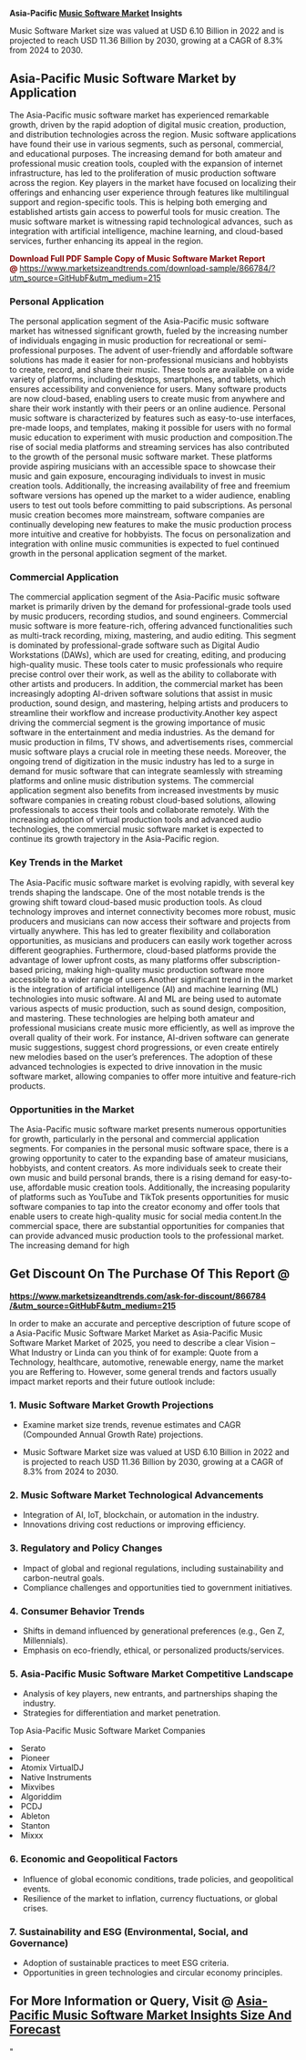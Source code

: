 <p><strong>Asia-Pacific&nbsp;<a href=""https://www.marketsizeandtrends.com/download-sample/866784/&amp;utm_source=GitHubF&amp;utm_medium=215"">Music Software Market</a> Insights</strong></p><p>Music Software Market size was valued at USD 6.10 Billion in 2022 and is projected to reach USD 11.36 Billion by 2030, growing at a CAGR of 8.3% from 2024 to 2030.</p><p><h2>Asia-Pacific Music Software Market by Application</h2><p>The Asia-Pacific music software market has experienced remarkable growth, driven by the rapid adoption of digital music creation, production, and distribution technologies across the region. Music software applications have found their use in various segments, such as personal, commercial, and educational purposes. The increasing demand for both amateur and professional music creation tools, coupled with the expansion of internet infrastructure, has led to the proliferation of music production software across the region. Key players in the market have focused on localizing their offerings and enhancing user experience through features like multilingual support and region-specific tools. This is helping both emerging and established artists gain access to powerful tools for music creation. The music software market is witnessing rapid technological advances, such as integration with artificial intelligence, machine learning, and cloud-based services, further enhancing its appeal in the region. <p><strong><span style="color: #800000;">Download Full PDF Sample Copy of Music Software Market Report @</span>&nbsp;</strong><a href="https://www.marketsizeandtrends.com/download-sample/866784/?utm_source=GitHubF&amp;utm_medium=215" target="_blank">https://www.marketsizeandtrends.com/download-sample/866784/?utm_source=GitHubF&amp;utm_medium=215</a></p></p><h3>Personal Application</h3><p>The personal application segment of the Asia-Pacific music software market has witnessed significant growth, fueled by the increasing number of individuals engaging in music production for recreational or semi-professional purposes. The advent of user-friendly and affordable software solutions has made it easier for non-professional musicians and hobbyists to create, record, and share their music. These tools are available on a wide variety of platforms, including desktops, smartphones, and tablets, which ensures accessibility and convenience for users. Many software products are now cloud-based, enabling users to create music from anywhere and share their work instantly with their peers or an online audience. Personal music software is characterized by features such as easy-to-use interfaces, pre-made loops, and templates, making it possible for users with no formal music education to experiment with music production and composition.The rise of social media platforms and streaming services has also contributed to the growth of the personal music software market. These platforms provide aspiring musicians with an accessible space to showcase their music and gain exposure, encouraging individuals to invest in music creation tools. Additionally, the increasing availability of free and freemium software versions has opened up the market to a wider audience, enabling users to test out tools before committing to paid subscriptions. As personal music creation becomes more mainstream, software companies are continually developing new features to make the music production process more intuitive and creative for hobbyists. The focus on personalization and integration with online music communities is expected to fuel continued growth in the personal application segment of the market.<h3>Commercial Application</h3><p>The commercial application segment of the Asia-Pacific music software market is primarily driven by the demand for professional-grade tools used by music producers, recording studios, and sound engineers. Commercial music software is more feature-rich, offering advanced functionalities such as multi-track recording, mixing, mastering, and audio editing. This segment is dominated by professional-grade software such as Digital Audio Workstations (DAWs), which are used for creating, editing, and producing high-quality music. These tools cater to music professionals who require precise control over their work, as well as the ability to collaborate with other artists and producers. In addition, the commercial market has been increasingly adopting AI-driven software solutions that assist in music production, sound design, and mastering, helping artists and producers to streamline their workflow and increase productivity.Another key aspect driving the commercial segment is the growing importance of music software in the entertainment and media industries. As the demand for music production in films, TV shows, and advertisements rises, commercial music software plays a crucial role in meeting these needs. Moreover, the ongoing trend of digitization in the music industry has led to a surge in demand for music software that can integrate seamlessly with streaming platforms and online music distribution systems. The commercial application segment also benefits from increased investments by music software companies in creating robust cloud-based solutions, allowing professionals to access their tools and collaborate remotely. With the increasing adoption of virtual production tools and advanced audio technologies, the commercial music software market is expected to continue its growth trajectory in the Asia-Pacific region.<h3>Key Trends in the Market</h3><p>The Asia-Pacific music software market is evolving rapidly, with several key trends shaping the landscape. One of the most notable trends is the growing shift toward cloud-based music production tools. As cloud technology improves and internet connectivity becomes more robust, music producers and musicians can now access their software and projects from virtually anywhere. This has led to greater flexibility and collaboration opportunities, as musicians and producers can easily work together across different geographies. Furthermore, cloud-based platforms provide the advantage of lower upfront costs, as many platforms offer subscription-based pricing, making high-quality music production software more accessible to a wider range of users.Another significant trend in the market is the integration of artificial intelligence (AI) and machine learning (ML) technologies into music software. AI and ML are being used to automate various aspects of music production, such as sound design, composition, and mastering. These technologies are helping both amateur and professional musicians create music more efficiently, as well as improve the overall quality of their work. For instance, AI-driven software can generate music suggestions, suggest chord progressions, or even create entirely new melodies based on the user’s preferences. The adoption of these advanced technologies is expected to drive innovation in the music software market, allowing companies to offer more intuitive and feature-rich products.<h3>Opportunities in the Market</h3><p>The Asia-Pacific music software market presents numerous opportunities for growth, particularly in the personal and commercial application segments. For companies in the personal music software space, there is a growing opportunity to cater to the expanding base of amateur musicians, hobbyists, and content creators. As more individuals seek to create their own music and build personal brands, there is a rising demand for easy-to-use, affordable music creation tools. Additionally, the increasing popularity of platforms such as YouTube and TikTok presents opportunities for music software companies to tap into the creator economy and offer tools that enable users to create high-quality music for social media content.In the commercial space, there are substantial opportunities for companies that can provide advanced music production tools to the professional market. The increasing demand for high</p><h2><strong>Get Discount On The Purchase Of This Report @&nbsp;</strong></h2><p><strong><a href=""https://www.marketsizeandtrends.com/ask-for-discount/866784/&amp;utm_source=GitHubF&amp;utm_medium=215"" target=""_blank"">https://www.marketsizeandtrends.com/ask-for-discount/866784<br />/&amp;utm_source=GitHubF&amp;utm_medium=215</a></strong></p><p>In order to make an accurate and perceptive description of future scope of a Asia-Pacific&nbsp;Music Software Market Market as Asia-Pacific&nbsp;Music Software Market Market of 2025, you need to describe a clear Vision &ndash; What Industry or Linda can you think of for example: Quote from a Technology, healthcare, automotive, renewable energy, name the market you are Reffering to. However, some general trends and factors usually impact market reports and their future outlook include:</p><h3>1.&nbsp;<strong>Music Software Market Growth Projections</strong></h3><ul><li>Examine market size trends, revenue estimates and CAGR (Compounded Annual Growth Rate) projections.</li><li><p>Music Software Market size was valued at USD 6.10 Billion in 2022 and is projected to reach USD 11.36 Billion by 2030, growing at a CAGR of 8.3% from 2024 to 2030.</p></li></ul><h3>2.&nbsp;<strong>Music Software Market Technological Advancements</strong></h3><ul><li>Integration of AI, IoT, blockchain, or automation in the industry.</li><li>Innovations driving cost reductions or improving efficiency.</li></ul><h3>3.&nbsp;<strong>Regulatory and Policy Changes</strong></h3><ul><li>Impact of global and regional regulations, including sustainability and carbon-neutral goals.</li><li>Compliance challenges and opportunities tied to government initiatives.</li></ul><h3>4.&nbsp;<strong>Consumer Behavior Trends</strong></h3><ul><li>Shifts in demand influenced by generational preferences (e.g., Gen Z, Millennials).</li><li>Emphasis on eco-friendly, ethical, or personalized products/services.</li></ul><h3>5.&nbsp;<strong>Asia-Pacific Music Software Market Competitive Landscape</strong></h3><ul><li>Analysis of key players, new entrants, and partnerships shaping the industry.</li><li>Strategies for differentiation and market penetration.</li></ul><p data-pm-slice=""1 1 []"">Top Asia-Pacific Music Software Market Companies</p><div data-test-id=""""><p><li>Serato</li><li> Pioneer</li><li> Atomix VirtualDJ</li><li> Native Instruments</li><li> Mixvibes</li><li> Algoriddim</li><li> PCDJ</li><li> Ableton</li><li> Stanton</li><li> Mixxx</li></p></div><h3>6.&nbsp;<strong>Economic and Geopolitical Factors</strong></h3><ul><li>Influence of global economic conditions, trade policies, and geopolitical events.</li><li>Resilience of the market to inflation, currency fluctuations, or global crises.</li></ul><h3>7.&nbsp;<strong>Sustainability and ESG (Environmental, Social, and Governance)</strong></h3><ul><li>Adoption of sustainable practices to meet ESG criteria.</li><li>Opportunities in green technologies and circular economy principles.</li></ul><h2><strong>For More Information or Query, Visit @&nbsp;</strong><a href=""https://www.verifiedmarketreports.com/product/music-software-market/"" target=""_blank"">Asia-Pacific Music Software Market Insights Size And Forecast</a></h2>"
